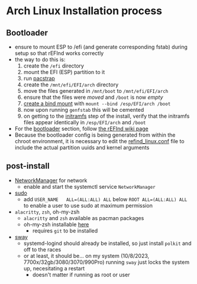 # Arch Linux Installation process


## Bootloader

 - ensure to mount ESP to /efi (and generate corresponding fstab) during setup so that rEFInd works correctly
 - the way to do this is:
   1. create the `/efi` directory
   2. mount the EFI (ESP) partition to it
   3. run [pacstrap](https://wiki.archlinux.org/title/installation_guide#Install_essential_packages)
   4. create the `/mnt/efi/EFI/arch` directory
   5. move the files generated in `/mnt/boot` to `/mnt/efi/EFI/arch`
   6. ensure that the files were *moved* and `/boot` is now *empty*
   7. [create a bind mount](https://wiki.archlinux.org/title/EFI_system_partition#Using_bind_mount) with `mount --bind /esp/EFI/arch /boot`
   8. now upon running `genfstab` this will be cemented
   9. on getting to the [initramfs](https://wiki.archlinux.org/title/installation_guide#Initramfs) step of the install, verify that the initramfs files appear identically in `/esp/EFI/arch` and `/boot  `
 - For the [bootloader](https://wiki.archlinux.org/title/installation_guide#Boot_loader) section, follow [the rEFInd wiki page](https://wiki.archlinux.org/title/REFInd#Installation_with_refind-install_script)
 - Because the bootloader config is being generated from within the chroot environment, it is necessary to edit the [refind_linux.conf](https://wiki.archlinux.org/title/REFInd#refind_linux.conf) file to include the actual partition uuids and kernel arguments


## post-install
 - [NetworkManager](https://wiki.archlinux.org/title/NetworkManager) for network
   - enable and start the systemctl service `NetworkManager`
 - [sudo](https://wiki.archlinux.org/title/sudo)
   - add `USER_NAME   ALL=(ALL:ALL) ALL` below `ROOT ALL=(ALL:ALL) ALL` to enable a user to use sudo at maximum permission
 - `alacritty`, `zsh`, oh-my-zsh
   - `alacritty` and `zsh` available as pacman packages
   - oh-my-zsh installable [here](https://ohmyz.sh/#install)
     - requires `git` to be installed
 - [sway](https://wiki.archlinux.org/title/sway)
   - systemd-logind should already be installed, so just install `polkit` and off to the races
   - or at least, it should be... on my system (10/8/2023, 7700x/32gb/3080/3070/990Pro) running `sway` just locks the system up, necesitating a restart
     - doesn't matter if running as root or user
  
